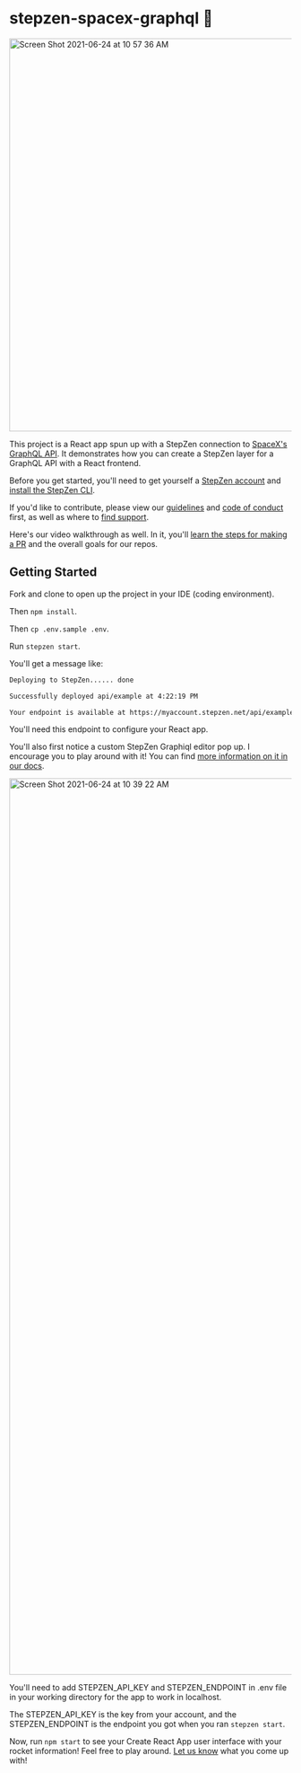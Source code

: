 # stepzen-spacex-graphql :rocket:

<img width="700" alt="Screen Shot 2021-06-24 at 10 57 36 AM" src="https://user-images.githubusercontent.com/54046179/123310554-0d3d9c80-d4db-11eb-98c2-a54e7d75e523.png">

This project is a React app spun up with a StepZen connection to [SpaceX's GraphQL API](https://github.com/SpaceXLand/api). It demonstrates how you can create a StepZen layer for a GraphQL API with a React frontend.

Before you get started, you'll need to get yourself a [StepZen account](https://stepzen.com/request-invite) and [install the StepZen CLI](https://stepzen.com/docs/quick-start).

If you'd like to contribute, please view our [guidelines](https://github.com/stepzen-samples/stepzen-spacex-graphql/blob/main/CONTRIBUTING_FOR_HACKTOBERFEST.md) and [code of conduct](https://github.com/stepzen-samples/stepzen-spacex-graphql/blob/main/CODE_OF_CONDUCT.md) first, as well as where to [find support](https://github.com/stepzen-samples/stepzen-spacex-graphql/blob/main/SUPPORT.md).

Here's our video walkthrough as well. In it, you'll [learn the steps for making a PR](https://www.youtube.com/watch?v=4B6xVyEc_CY&t=1285s) and the overall goals for our repos.

## Getting Started

Fork and clone to open up the project in your IDE (coding environment).

Then `npm install`.

Then `cp .env.sample .env`.

Run `stepzen start`.

You'll get a message like:

```bash
Deploying to StepZen...... done

Successfully deployed api/example at 4:22:19 PM

Your endpoint is available at https://myaccount.stepzen.net/api/example/__graphql
```

You'll need this endpoint to configure your React app.

You'll also first notice a custom StepZen Graphiql editor pop up. I encourage you to play around with it! You can find [more information on it in our docs]().

<img width="1597" alt="Screen Shot 2021-06-24 at 10 39 22 AM" src="https://user-images.githubusercontent.com/54046179/123308449-88518380-d4d8-11eb-983c-ac71326a4e0f.png">

You'll need to add STEPZEN_API_KEY and STEPZEN_ENDPOINT in .env file in your working directory for the app to work in localhost.

The STEPZEN_API_KEY is the key from your account, and the STEPZEN_ENDPOINT is the endpoint you got when you ran `stepzen start`.

Now, run `npm start` to see your Create React App user interface with your rocket information! Feel free to play around. [Let us know](https://discord.com/invite/9k2VdPn2FR) what you come up with!
